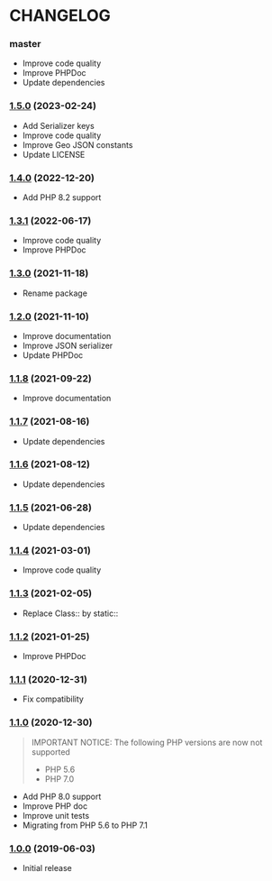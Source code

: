CHANGELOG
=========

### master

- Improve code quality
- Improve PHPDoc
- Update dependencies

### [1.5.0](https://github.com/webeweb/geo-json-library/tree/v1.5.0) (2023-02-24)

- Add Serializer keys
- Improve code quality
- Improve Geo JSON constants
- Update LICENSE

### [1.4.0](https://github.com/webeweb/geo-json-library/tree/v1.4.0) (2022-12-20)

- Add PHP 8.2 support

### [1.3.1](https://github.com/webeweb/geo-json-library/tree/v1.3.1) (2022-06-17)

- Improve code quality
- Improve PHPDoc

### [1.3.0](https://github.com/webeweb/geo-json-library/tree/v1.3.0) (2021-11-18)

- Rename package

### [1.2.0](https://github.com/webeweb/geo-json-library/tree/v1.2.0) (2021-11-10)

- Improve documentation
- Improve JSON serializer
- Update PHPDoc

### [1.1.8](https://github.com/webeweb/geo-json-library/tree/v1.1.8) (2021-09-22)

- Improve documentation

### [1.1.7](https://github.com/webeweb/geo-json-library/tree/v1.1.7) (2021-08-16)

- Update dependencies

### [1.1.6](https://github.com/webeweb/geo-json-library/tree/v1.1.6) (2021-08-12)

- Update dependencies

### [1.1.5](https://github.com/webeweb/geo-json-library/tree/v1.1.5) (2021-06-28)

- Update dependencies

### [1.1.4](https://github.com/webeweb/geo-json-library/tree/v1.1.4) (2021-03-01)

- Improve code quality

### [1.1.3](https://github.com/webeweb/geo-json-library/tree/v1.1.3) (2021-02-05)

- Replace Class:: by static::

### [1.1.2](https://github.com/webeweb/geo-json-library/tree/v1.1.2) (2021-01-25)

- Improve PHPDoc

### [1.1.1](https://github.com/webeweb/geo-json-library/tree/v1.1.1) (2020-12-31)

- Fix compatibility

### [1.1.0](https://github.com/webeweb/geo-json-library/tree/v1.1.0) (2020-12-30)

> IMPORTANT NOTICE: The following PHP versions are now not supported
> - PHP 5.6
> - PHP 7.0

- Add PHP 8.0 support
- Improve PHP doc
- Improve unit tests
- Migrating from PHP 5.6 to PHP 7.1

### [1.0.0](https://github.com/webeweb/geo-json-library/tree/v1.0.0) (2019-06-03)

- Initial release
